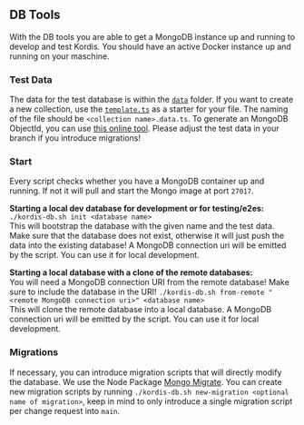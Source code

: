 ## DB Tools

With the DB tools you are able to get a MongoDB instance up and running to
develop and test Kordis. You should have an active Docker instance up and
running on your maschine.

### Test Data

The data for the test database is within the [`data`](./data/) folder. If you
want to create a new collection, use the [`template.ts`](./data/template.ts) as
a starter for your file. The naming of the file should be
`<collection name>.data.ts`. To generate an MongoDB ObjectId, you can use
[this online tool](https://observablehq.com/@hugodf/mongodb-objectid-generator).
Please adjust the test data in your branch if you introduce migrations!

### Start

Every script checks whether you have a MongoDB container up and running. If not
it will pull and start the Mongo image at port `27017`.

**Starting a local dev database for development or for testing/e2es:**  
`./kordis-db.sh init <database name>`  
This will bootstrap the database with the given name and the test data. Make
sure that the database does not exist, otherwise it will just push the data into
the existing database! A MongoDB connection uri will be emitted by the script.
You can use it for local development.

**Starting a local database with a clone of the remote databases:**  
You will need a MongoDB connection URI from the remote database! Make sure to
include the database in the URI!
`./kordis-db.sh from-remote "<remote MongoDB connection uri>" <database name>`  
This will clone the remote database into a local database. A MongoDB connection
uri will be emitted by the script. You can use it for local development.

### Migrations

If necessary, you can introduce migration scripts that will directly modify the
database. We use the Node Package
[Mongo Migrate](https://www.npmjs.com/package/mongo-migrate-ts). You can create
new migration scripts by running
`./kordis-db.sh new-migration <optional name of migration>`, keep in mind to
only introduce a single migration script per change request into `main`.

